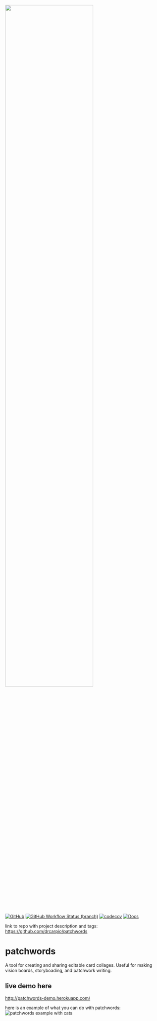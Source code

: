 <img src="https://github.com/drcarpio/patchwords/blob/master/images/logo-original.svg" width="75%"></image>
<br>
[![GitHub](https://img.shields.io/github/license/drcarpio/patchwords)](https://img.shields.io/github/license/drcarpio/patchwords)
[![GitHub Workflow Status (branch)](https://img.shields.io/github/workflow/status/drcarpio/patchwords/CI/master)](https://img.shields.io/github/workflow/status/drcarpio/patchwords/CI/master)
[![codecov](https://codecov.io/gh/drcarpio/patchwords/branch/master/graph/badge.svg)](https://codecov.io/gh/drcarpio/patchwords)
[![Docs](https://img.shields.io/readthedocs/patchwords.svg)](https://patchwords.readthedocs.io)



link to repo with project description and tags: https://github.com/drcarpio/patchwords



# patchwords
A tool for creating and sharing editable card collages. Useful for making vision boards, storyboading, and patchwork writing. 


## live demo here
http://patchwords-demo.herokuapp.com/


here is an example of what you can do with patchwords:
![patchwords example with cats](https://github.com/drcarpio/patchwords/blob/master/images/cat-example.png)
